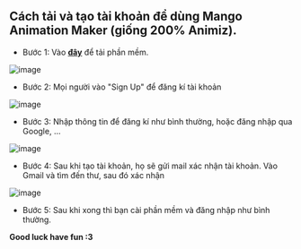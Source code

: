 ## Cách tải và tạo tài khoản để dùng Mango Animation Maker (giống 200% Animiz).

- Bước 1: Vào __[đây](https://mangoanimate.com/products/am)__ để tải phần mềm.

![image](https://github.com/user-attachments/assets/c1b298e5-70c2-47ab-8dac-b6f5d8baf6df)

- Bước 2: Mọi người vào "Sign Up" để đăng kí tài khoản

![image](https://github.com/user-attachments/assets/7545cb60-2e52-4ac2-a96d-7f506fa085e2)


- Bước 3: Nhập thông tin để đăng kí như bình thường, hoặc đăng nhập qua Google, ...

![image](https://github.com/user-attachments/assets/f972f487-1146-4ec8-a677-e63bc8370457)


- Bước 4: Sau khi tạo tài khoản, họ sẽ gửi mail xác nhận tài khoản. Vào Gmail và tìm đến thư, sau đó xác nhận 

![image](https://github.com/user-attachments/assets/dcbcd14f-de64-4873-bc9c-0d828c228942)


- Bước 5: Sau khi xong thì bạn cài phần mềm và đăng nhập như bình thường.

**Good luck have fun :3**
